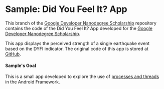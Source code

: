 # Sample: Did You Feel It? App

This branch of the [Google Developer Nanodegree Scholarship](https://github.com/EnduranceCode/GoogleDeveloperNanodegreeScholarship/tree/master) repository contains the code of the Did You Feel It? App developed for the [Google Developer Nanodegree Scholarship](https://sites.google.com/knowlabs.com/gdnd2017).

This app displays the perceived strength of a single earthquake event based on the DYFI indicator. The original code of this app is stored at [GitHub](https://github.com/udacity/ud843_DidYouFeelIt).

#### Sample's Goal

This is a small app developed to explore the use of [processes and threads](https://developer.android.com/guide/components/processes-and-threads) in the Android Framework.
